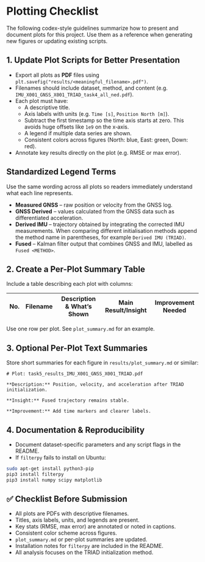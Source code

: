 # Plotting Checklist

The following codex-style guidelines summarize how to present and document plots for this project. Use them as a reference when generating new figures or updating existing scripts.

## 1. Update Plot Scripts for Better Presentation
- Export all plots as **PDF** files using `plt.savefig("results/<meaningful_filename>.pdf")`.
- Filenames should include dataset, method, and content (e.g. `IMU_X001_GNSS_X001_TRIAD_task4_all_ned.pdf`).
- Each plot must have:
  - A descriptive title.
  - Axis labels with units (e.g. `Time [s]`, `Position North [m]`).
  - Subtract the first timestamp so the time axis starts at zero. This avoids
    huge offsets like `1e9` on the x‑axis.
  - A legend if multiple data series are shown.
  - Consistent colors across figures (North: blue, East: green, Down: red).
- Annotate key results directly on the plot (e.g. RMSE or max error).

## Standardized Legend Terms
Use the same wording across all plots so readers immediately understand what
each line represents.

- **Measured GNSS** – raw position or velocity from the GNSS log.
- **GNSS Derived** – values calculated from the GNSS data such as differentiated
  acceleration.
- **Derived IMU** – trajectory obtained by integrating the corrected IMU
  measurements.  When comparing different initialisation methods append the
  method name in parentheses, for example `Derived IMU (TRIAD)`.
- **Fused** – Kalman filter output that combines GNSS and IMU, labelled as
  `Fused <METHOD>`.

## 2. Create a Per-Plot Summary Table
Include a table describing each plot with columns:

| No. | Filename | Description & What’s Shown | Main Result/Insight | Improvement Needed |
|-----|----------|----------------------------|--------------------|--------------------|

Use one row per plot. See `plot_summary.md` for an example.

## 3. Optional Per-Plot Text Summaries
Store short summaries for each figure in `results/plot_summary.md` or similar:
```
# Plot: task5_results_IMU_X001_GNSS_X001_TRIAD.pdf

**Description:** Position, velocity, and acceleration after TRIAD initialization.

**Insight:** Fused trajectory remains stable.

**Improvement:** Add time markers and clearer labels.
```

## 4. Documentation & Reproducibility
- Document dataset-specific parameters and any script flags in the README.
- If `filterpy` fails to install on Ubuntu:
```bash
sudo apt-get install python3-pip
pip3 install filterpy
pip3 install numpy scipy matplotlib
```

## ✅ Checklist Before Submission
- All plots are PDFs with descriptive filenames.
- Titles, axis labels, units, and legends are present.
- Key stats (RMSE, max error) are annotated or noted in captions.
- Consistent color scheme across figures.
- `plot_summary.md` or per-plot summaries are updated.
- Installation notes for `filterpy` are included in the README.
- All analysis focuses on the TRIAD initialization method.
